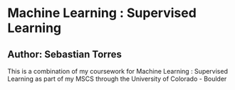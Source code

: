 # Machine Learning : Supervised Learning

## Author: Sebastian Torres
This is a combination of my coursework for Machine Learning : Supervised Learning as part of my MSCS through the University of Colorado - Boulder
